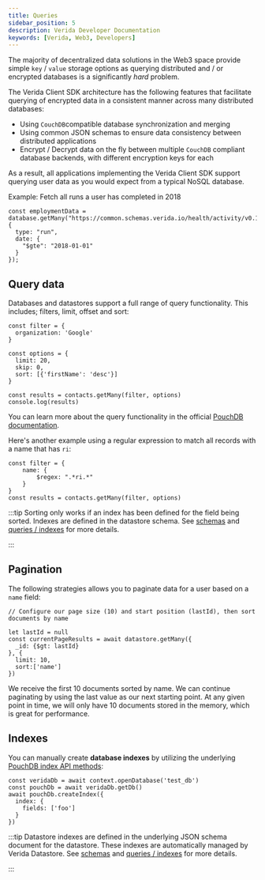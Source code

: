 ```yaml
---
title: Queries
sidebar_position: 5
description: Verida Developer Documentation
keywords: [Verida, Web3, Developers]
---
```


The majority of decentralized data solutions in the Web3 space provide simple `key` / `value` storage options as querying distributed and / or encrypted databases is a significantly *hard* problem.

The Verida Client SDK architecture has the following features that facilitate querying of encrypted data in a consistent manner across many distributed databases:

- Using `CouchDB`compatible database synchronization and merging
- Using common JSON schemas to ensure data consistency between distributed applications
- Encrypt / Decrypt data on the fly between multiple `CouchDB` compliant database backends, with different encryption keys for each

As a result, all applications implementing the Verida Client SDK support querying user data as you would expect from a typical NoSQL database.

Example: Fetch all runs a user has completed in 2018

```tsx
const employmentData = database.getMany("https://common.schemas.verida.io/health/activity/v0.1.0/schema.json", {
  type: "run",
  date: {
    "$gte": "2018-01-01"
  }
});
```

## Query data

Databases and datastores support a full range of query functionality. This includes; filters, limit, offset and sort:

```tsx
const filter = {
  organization: 'Google'
}

const options = {
  limit: 20,
  skip: 0,
  sort: [{'firstName': 'desc'}]
}

const results = contacts.getMany(filter, options)
console.log(results)
```

You can learn more about the query functionality in the official [PouchDB documentation](https://pouchdb.com/api.html#query_index).

Here's another example using a regular expression to match all records with a name that has `ri`:

```tsx
const filter = {
	name: {
		$regex: ".*ri.*"
	}
}
const results = contacts.getMany(filter, options)
```

:::tip
Sorting only works if an index has been defined for the field being sorted. Indexes are defined in the datastore schema. See [schemas](../concepts/schemas.md) and [queries / indexes](queries.md) for more details.

:::

## Pagination

The following strategies allows you to paginate data for a user based on a `name` field:

```tsx
// Configure our page size (10) and start position (lastId), then sort documents by name

let lastId = null
const currentPageResults = await datastore.getMany({
  _id: {$gt: lastId}
}, {
  limit: 10,
  sort:['name']
})
```

We receive the first 10 documents sorted by name. We can continue paginating by using the last value as our next starting point. At any given point in time, we will only have 10 documents stored in the memory, which is great for performance.

## Indexes

You can manually create **database indexes** by utilizing the underlying [PouchDB index API methods](https://pouchdb.com/api.html#create_index):

```tsx
const veridaDb = await context.openDatabase('test_db')
const pouchDb = await veridaDb.getDb()
await pouchDb.createIndex({
  index: {
    fields: ['foo']
  }
})
```

:::tip
Datastore indexes are defined in the underlying JSON schema document for the datastore. These indexes are automatically managed by Verida Datastore. See [schemas](../concepts/schemas.md) and [queries / indexes](queries.md) for more details.

:::